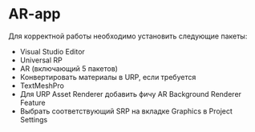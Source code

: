 # AR-app
Для корректной работы необходимо установить следующие пакеты:
  - Visual Studio Editor
  - Universal RP
  - AR (включающий 5 пакетов)
  - Конвертировать материалы в URP, если требуется
  - TextMeshPro
  - Для URP Asset Renderer добавить фичу AR Background Renderer Feature
  - Выбрать соответствующий SRP на вкладке Graphics в Project Settings
